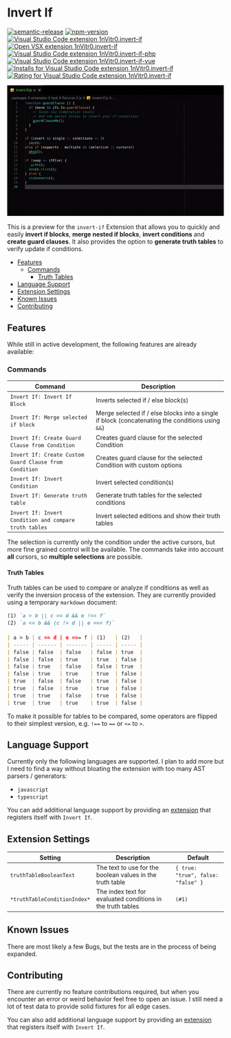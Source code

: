 # Invert If

[![semantic-release](https://img.shields.io/badge/%20%20%F0%9F%93%A6%F0%9F%9A%80-semantic--release-e10079.svg)](https://github.com/semantic-release/semantic-release)
[![npm-version](https://img.shields.io/npm/v/vscode-invert-if?logo=npm)](https://www.npmjs.com/package/vscode-invert-if)
[![Visual Studio Code extension 1nVitr0.invert-if](https://img.shields.io/visual-studio-marketplace/v/1nVitr0.invert-if?logo=visualstudiocode)](https://marketplace.visualstudio.com/items?itemName=1nVitr0.invert-if)
[![Open VSX extension 1nVitr0.invert-if](https://img.shields.io/open-vsx/v/1nVitr0/blocksort)](https://open-vsx.org/extension/1nVitr0/invert-if)
[![Visual Studio Code extension 1nVitr0.invert-if-php](https://img.shields.io/visual-studio-marketplace/v/1nVitr0.invert-if-php?label=php-support&logo=php)](https://marketplace.visualstudio.com/items?itemName=1nVitr0.invert-if-php)
[![Visual Studio Code extension 1nVitr0.invert-if-vue](https://img.shields.io/visual-studio-marketplace/v/1nVitr0.invert-if-vue?label=vue-support&logo=vuedotjs)](https://marketplace.visualstudio.com/items?itemName=1nVitr0.invert-if-vue)
[![Installs for Visual Studio Code extension 1nVitr0.invert-if](https://img.shields.io/visual-studio-marketplace/i/1nVitr0.invert-if?logo=visualstudiocode)](https://marketplace.visualstudio.com/items?itemName=1nVitr0.invert-if)
[![Rating for Visual Studio Code extension 1nVitr0.invert-if](https://img.shields.io/visual-studio-marketplace/r/1nVitr0.invert-if?logo=visualstudiocode)](https://marketplace.visualstudio.com/items?itemName=1nVitr0.invert-if)

![Demo of Extension](packages/extension/resources/demo.gif)

This is a preview for the `invert-if` Extension that allows you to quickly and easily **invert if blocks**, **merge nested if blocks**, **invert conditions** and **create guard clauses**.  It also provides the option to **generate truth tables** to verify update if conditions.

- [Features](#features)
  - [Commands](#commands)
    - [Truth Tables](#truth-tables)
- [Language Support](#language-support)
- [Extension Settings](#extension-settings)
- [Known Issues](#known-issues)
- [Contributing](#contributing)

## Features

While still in active development, the following features are already available:

### Commands

| Command                                                | Description                                                                                      |
| ------------------------------------------------------ | ------------------------------------------------------------------------------------------------ |
| `Invert If: Invert If Block`                           | Inverts selected if / else block(s)                                                              |
| `Invert If: Merge selected if block`                   | Merge selected if / else blocks into a single if block (concatenating the conditions using `&&`) |
| `Invert If: Create Guard Clause from Condition`        | Creates guard clause for the selected Condition                                                  |
| `Invert If: Create Custom Guard Clause from Condition` | Creates guard clause for the selected Condition with custom options                              |
| `Invert If: Invert Condition`                          | Invert selected condition(s)                                                                     |
| `Invert If: Generate truth table`                      | Generate truth tables for the selected conditions                                                |
| `Invert If: Invert Condition and compare truth tables` | Invert selected editions and show their truth tables                                             |

The selection is currently only the condition under the active cursors, but more fine grained control will be available. The commands take into account **all** cursors, so **multiple selections** are possible.

#### Truth Tables

Truth tables can be used to compare or analyze if conditions as well as verify the inversion process of the extension. They are currently provided using a temporary `markdown` document:

```markdown
(1) `a > b || c == d && e !== f`
(2) `a <= b && (c != d || e === f)`

| a > b | c == d | e === f | (1)   | (2)   |
| ----- | ------ | ------- | ----- | ----- |
| false | false  | false   | false | true  |
| false | false  | true    | true  | false |
| false | true   | false   | false | true  |
| false | true   | true    | true  | false |
| true  | false  | false   | true  | false |
| true  | false  | true    | true  | false |
| true  | true   | false   | true  | false |
| true  | true   | true    | true  | false |
```

To make it possible for tables to be compared, some operators are flipped to their simplest version, e.g. `!==` to `==` or `<=` to `>`.

## Language Support

Currently only the following languages are supported. I plan to add more but I need to find a way without bloating the extension with too many AST parsers / generators:

- `javascript`
- `typescript`

You can add additional language support by providing an [extension](packages/extension/CONTRIBUTING.md) that registers itself with `Invert If`.

## Extension Settings

| Setting                      | Description                                                 | Default                            |
| ---------------------------- | ----------------------------------------------------------- | ---------------------------------- |
| `truthTableBooleanText`      | The text to use for the boolean values in the truth table   | `{ true: "true", false: "false" }` |
| `*truthTableConditionIndex*` | The index text for evaluated conditions in the truth tables | `(#1)`                             |

## Known Issues

There are most likely a few Bugs, but the tests are in the process of being expanded.

## Contributing

There are currently no feature contributions required, but when you encounter an error or weird behavior feel free to open an issue. I still need a lot of test data to provide solid fixtures for all edge cases.

You can also add additional language support by providing an [extension](packages/extension/CONTRIBUTING.md) that registers itself with `Invert If`.
